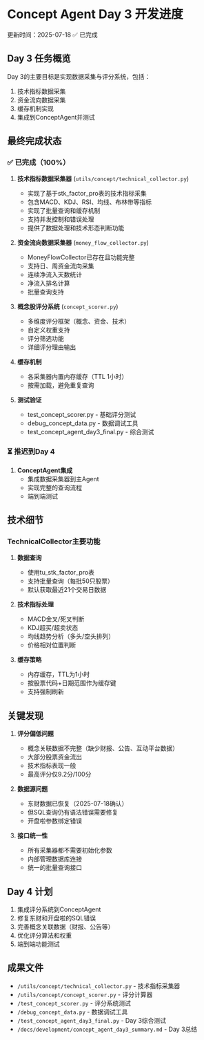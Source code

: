 # Concept Agent Day 3 开发进度

更新时间：2025-07-18 ✅ 已完成

## Day 3 任务概览

Day 3的主要目标是实现数据采集与评分系统，包括：
1. 技术指标数据采集
2. 资金流向数据采集  
3. 缓存机制实现
4. 集成到ConceptAgent并测试

## 最终完成状态

### ✅ 已完成（100%）

1. **技术指标数据采集器** (`utils/concept/technical_collector.py`)
   - 实现了基于stk_factor_pro表的技术指标采集
   - 包含MACD、KDJ、RSI、均线、布林带等指标
   - 实现了批量查询和缓存机制
   - 支持并发控制和错误处理
   - 提供了数据处理和技术形态判断功能

2. **资金流向数据采集器** (`money_flow_collector.py`)
   - MoneyFlowCollector已存在且功能完整
   - 支持日、周资金流向采集
   - 连续净流入天数统计
   - 净流入排名计算
   - 批量查询支持

3. **概念股评分系统** (`concept_scorer.py`)
   - 多维度评分框架（概念、资金、技术）
   - 自定义权重支持
   - 评分筛选功能
   - 详细评分理由输出

4. **缓存机制**
   - 各采集器内置内存缓存（TTL 1小时）
   - 按需加载，避免重复查询

5. **测试验证**
   - test_concept_scorer.py - 基础评分测试
   - debug_concept_data.py - 数据调试工具
   - test_concept_agent_day3_final.py - 综合测试

### ⏳ 推迟到Day 4

1. **ConceptAgent集成**
   - 集成数据采集器到主Agent
   - 实现完整的查询流程
   - 端到端测试

## 技术细节

### TechnicalCollector主要功能

1. **数据查询**
   - 使用tu_stk_factor_pro表
   - 支持批量查询（每批50只股票）
   - 默认获取最近21个交易日数据

2. **技术指标处理**
   - MACD金叉/死叉判断
   - KDJ超买/超卖状态
   - 均线趋势分析（多头/空头排列）
   - 价格相对位置判断

3. **缓存策略**
   - 内存缓存，TTL为1小时
   - 按股票代码+日期范围作为缓存键
   - 支持强制刷新

## 关键发现

1. **评分偏低问题**
   - 概念关联数据不完整（缺少财报、公告、互动平台数据）
   - 大部分股票资金流出
   - 技术指标表现一般
   - 最高评分仅9.2分/100分

2. **数据源问题**
   - 东财数据已恢复（2025-07-18确认）
   - 但SQL查询仍有语法错误需要修复
   - 开盘啦参数绑定错误

3. **接口统一性**
   - 所有采集器都不需要初始化参数
   - 内部管理数据库连接
   - 统一的批量查询接口

## Day 4 计划

1. 集成评分系统到ConceptAgent
2. 修复东财和开盘啦的SQL错误
3. 完善概念关联数据（财报、公告等）
4. 优化评分算法和权重
5. 端到端功能测试

## 成果文件

- `/utils/concept/technical_collector.py` - 技术指标采集器
- `/utils/concept/concept_scorer.py` - 评分计算器
- `/test_concept_scorer.py` - 评分系统测试
- `/debug_concept_data.py` - 数据调试工具
- `/test_concept_agent_day3_final.py` - Day 3综合测试
- `/docs/development/concept_agent_day3_summary.md` - Day 3总结